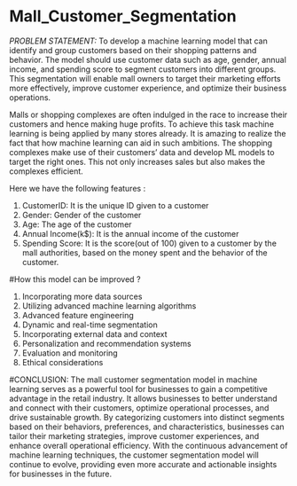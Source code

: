 # Mall_Customer_Segmentation
*PROBLEM STATEMENT:*
To develop a machine learning model that can identify and group customers based on their shopping patterns and behavior. The model should use customer data such as age, gender, annual income, and spending score to segment customers into different groups. This segmentation will enable mall owners to target their marketing efforts more effectively, improve customer experience, and optimize their business operations.

Malls or shopping complexes are often indulged in the race to increase their customers and hence making huge profits. To achieve this task machine learning is being applied by many stores already. It is amazing to realize the fact that how machine learning can aid in such ambitions. The shopping complexes make use of their customers’ data and develop ML models to target the right ones. This not only increases sales but also makes the complexes efficient.

Here we have the following features :
1. CustomerID: It is the unique ID given to a customer
2. Gender: Gender of the customer
3. Age: The age of the customer
4. Annual Income(k$): It is the annual income of the customer
5. Spending Score: It is the score(out of 100) given to a customer by the mall authorities, based on the money spent and the behavior of the customer.

#How this model can be improved ?
1. Incorporating more data sources
2. Utilizing advanced machine learning algorithms
3. Advanced feature engineering
4. Dynamic and real-time segmentation
5. Incorporating external data and context
6. Personalization and recommendation systems
7. Evaluation and monitoring
8. Ethical considerations

#CONCLUSION:
The mall customer segmentation model in machine learning serves as a powerful tool for businesses to gain a competitive advantage in the retail industry. It allows businesses to better understand and connect with their customers, optimize operational processes, and drive sustainable growth. By categorizing customers into distinct segments based on their behaviors, preferences, and characteristics, businesses can tailor their marketing strategies, improve customer experiences, and enhance overall operational efficiency. With the continuous advancement of machine learning techniques, the customer segmentation model will continue to evolve, providing even more accurate and actionable insights for businesses in the future.
